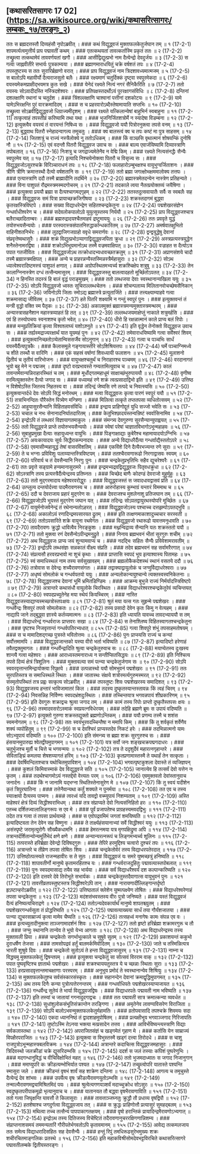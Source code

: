 ## [कथासरितसागरः 17 02] (https://sa.wikisource.org/wiki/कथासरित्सागरः/लम्बकः_१७/तरङ्गः_२)

ततः स ब्रह्मदत्तस्तौ दिव्यहंसौ नृपोऽब्रवीत् । ### कथं विद्युद्ध्वजं मुक्ताफलकेतुर्जघान तम् ॥ १ (17-2-1)
शापमर्त्यत्वमुत्तीर्य प्राप पद्मावतीं कथम् । ### एतत्कथयतां तावत्कर्तास्मि प्रकृतं ततः ॥ २ (17-2-2)
तच्छ्रुत्वा तत्कथामेवं ताववर्णयतां खगौ । ### आसीद्विद्युत्प्रभो नाम दैत्येन्द्रो देवदुर्जयः ॥ ३ (17-2-3)
स गत्वा जाह्नवीतीरे सभार्यः पुत्रकाम्यया । ### ब्रह्माणमाराधयितुं चक्रे वर्षशतं तपः ॥ ४ (17-2-4)
तपस्तुष्टस्य स ततः सुरारिर्ब्रह्मणो वरात् । ### प्राप विद्युद्ध्वजं नाम त्रिदशावध्यमात्मजम् ॥ ५ (17-2-5)
स बालोऽपि महावीर्यो दैत्यराजसुतो बलैः । ### रक्ष्यमाणं चतुर्दिक्कं दृष्ट्वा स्वपुरमेकदा ॥ ६ (17-2-6)
वयस्यमेकमप्राक्षीद्भयमत्र कुतः सखे । ### येनेदं रक्ष्यते नित्यं नगरं सैनिकैरिति ॥ ७ (17-2-7)
ततो वयस्यः सोऽवादीदस्ति नस्त्रिदशेश्वरः । ### प्रतिपक्षस्तदर्थोऽयं पुररक्षागसंविधिः ॥ ८ (17-2-8)
दन्तिनां दशलक्षाणि रथानां च चतुर्दश । ### त्रिंशल्लक्षाणि चाश्वानां पत्तीनां दशकोटयः ॥ ९ (17-2-9)
यामे यामेऽभिरक्षन्ति पुरं वारक्रमादिदम् । ### स च प्रहरवारोऽब्दैस्तेषामायाति सप्तभिः ॥ १० (17-2-10)
तच्छ्रुत्वा सोऽब्रवीद्विद्युद्ध्वजो धिग्राज्यमीदृशम् । ### रक्ष्यते यत्किलान्येषां बाहुभिर्न स्वबाहुना ॥ ११ (17-2-11)
तत्कृत्वाहं तपस्तीव्रं करिष्यामि तथा यथा । ### भुजनिर्जितशत्रोर्मे न स्यादेषा विडम्बना ॥ १२ (17-2-12)
इत्युक्त्वैव वयस्यं तं वारयन्तं निषिध्य सः । ### विद्युद्ध्वजो ययौ पित्रोरनुक्त्वा तपसे वनम् ॥ १३ (17-2-13)
बुद्ध्वाथ पितरौ स्नेहादन्वागत्य तमूचतुः । ### क्व बालस्त्वं क्व च तपः कष्टं मा पुत्र साहसम् ॥ १४ (17-2-14)
जितशत्रुं च राज्यं नस्त्रैलोक्ये नु ततोऽधिकम् । ### किं वाञ्छसि वृथात्मानं शोषयन्किं दुनोषि नौ ॥ १५ (17-2-15)
एवं वदन्तौ पितरौ विद्युद्ध्वज उवाच सः । ### बाल्य एवार्जयिष्यामि दिव्यास्त्राणि तपोबलात् ॥ १६ (17-2-16)
निःशत्रु च जगद्राज्यमेतेनैव न वेद्मि किम् । ### रक्ष्यते नित्यसंनद्धैः सैन्यैः स्वपुरमेव यत् ॥ १७ (17-2-17)
इत्यादि निश्चयेनोक्त्वा पितरौ च विसृज्य सः । ### विद्युद्ध्वजोऽसुरश्चक्रे विरिञ्चाराधनं तपः ॥ १८ (17-2-18)
फलाहारोऽम्बुभक्षश्च वायुभुग्वर्जिताशनः । ### त्रीणि त्रीणि क्रमात्तस्थौ दैत्यो वर्षशतानि सः ॥ १९ (17-2-19)
ततो ब्रह्मा जगत्क्षोभक्षममालोक्य तत्तपः । ### एत्यास्त्राणि ददौ तस्मै ब्राह्मादीनि तदर्थिने ॥ २० (17-2-20)
ब्रह्मास्त्रमेतदन्येन नास्त्रेण प्रतिहन्यते । ### विना पाशुपतं रौद्रमस्त्रमस्मदगोचरम् ॥ २१ (17-2-21)
तदकाले त्वया नैतत्प्रयोक्तव्यं जयैषिणा । ### इत्युक्त्वा प्रययौ ब्रह्मा स दैत्यश्चागमद्गृहम् ॥ २२ (17-2-22)
ततस्तदुत्सवायातैः सर्वैः स स्वबलैः सह । ### विद्युद्ध्वजः समं पित्रा प्रायाच्छक्रजिगीषया ॥ २३ (17-2-23)
शक्रस्तदागमं बुद्ध्वा कृतरक्षस्त्रिविष्टपे । ### सख्या विद्याधरेन्द्रेण सहितश्चन्द्रकेतुना ॥ २४ (17-2-24)
पद्मशेखरसंज्ञेन गन्धर्वाधीश्वरेण च । ### सदेवलोकपालोऽग्रे युयुत्सुस्तस्य निर्ययौ ॥ २५ (17-2-25)
प्राप विद्युद्ध्वजश्चात्र बलैराच्छादिताम्बरः । ### ब्रह्मरुद्रादयश्चैतमाहवं द्रष्टुमाययुः ॥ २६ (17-2-26)
ततः प्रववृते युद्धं तयोरुभयसैन्ययोः । ### परस्परास्त्रसंपातनिरुद्धार्कान्धकारितम् ॥ २७ (17-2-27)
अमर्षवातक्षुभितो वाहिनीशतनिर्भरः । ### लुठद्वाजिगजग्राहो ववृधे समरार्णवः ॥ २८ (17-2-28)
द्वन्द्वयुद्धेषु देवानां संप्रवृत्तेष्वथासुरैः । ### शक्रं विद्युत्प्रभोऽप्यागाद्विद्युद्ध्वजपिता क्रुधा ॥ २९ (17-2-29)
अस्त्रप्रत्यस्त्रयुद्धेन शनैस्तेनामरद्विषा । ### शक्रोऽभिभूयमानोऽथ तस्मै वज्रमवाक्षिपत् ॥ ३० (17-2-30)
वज्राहत स दैत्योऽत्र पपात गतजीवितः । ### विद्युद्ध्वजोऽथ तत्क्रोधादभ्यधावच्छतक्रतुम् ॥ ३१ (17-2-31)
अप्राणसंशये चादौ तस्मै ब्रह्मास्त्रमक्षिपत् । ### अन्ये च प्राहरन्नन्यैस्तस्मिन्नस्त्रैर्महासुराः ॥ ३२ (17-2-32)
सोऽथ ध्यात्वेश्वरादिष्टमस्त्रं पाशुपतं क्षणात् । ### अग्रोपस्थितमभ्यर्च्य शक्रश्चिक्षेप शत्रुषु ॥ ३३ (17-2-33)
तेन कालाग्निनास्त्रेण दग्धं तत्सैन्यमासुरम् । ### विद्युद्ध्वजस्तु बालत्वादहतो मूर्च्छितोऽपतत् ॥ ३४ (17-2-34)
न हिनस्ति तदस्त्रं हि बालं वृद्धं पराङ्मुखम् । ### ततो लब्धजया देवाः स्वस्थानान्यखिला ययुः ॥ ३५ (17-2-35)
सोऽपि विद्युद्ध्वजो ध्वस्तः सुचिराल्लब्धचेतनः । ### शोचन्पलाय्य मिलितानवोचच्छेषसैनिकान् ॥ ३६ (17-2-36)
जयिनोऽपि जिताः स्मोऽद्य ब्रह्मास्त्रे प्रत्युतार्जिते । ### तत्त्यक्ष्याम्याहवे गत्वा शक्रमासाद्य जीवितम् ॥ ३७ (17-2-37)
हते पितरि शक्ष्यामि न गन्तुं स्वपुरं पुनः । ### इत्युक्तवन्तं तं मन्त्री वृद्धो वक्ति स्म पैतृकः ॥ ३८ (17-2-38)
अकालमुक्तं ब्रह्मास्त्रमन्यमुक्तास्त्रमन्थरम् । ### अन्यास्त्रासहनैशान महास्त्रव्याहतं हि तत् ॥ ३९ (17-2-39)
तल्लब्धजयमाक्षेप्तुं नाकाले शत्रुमर्हसि । ### एवं हि तस्योपचयः स्वनाशश्च कृतो भवेत् ॥ ४० (17-2-40)
धीरो हि रक्षन्नात्मानं काले प्राप्य बलं रिपोः । ### मन्युप्रतिक्रियां कृत्वा विश्वश्लाघ्यं यशोऽश्नुते ॥ ४१ (17-2-41)
इति वृद्धेन तेनोक्तो विद्युद्ध्वज उवाच सः । ### तर्ह्यस्मद्राज्यरक्षार्थं यात यूयमहं पुनः ॥ ४२ (17-2-42)
तमेवाराधयिष्यामि गत्वा सर्वेश्वरं शिवम् । ### इत्युक्त्वानिच्छतोऽप्येतान्विससर्जैव सोऽनुगान् ॥ ४३ (17-2-43)
गत्वा च पञ्चभिः सार्धं वयस्यैर्दैत्यपुत्रकैः । ### कैलासमूले गङ्गायास्तीरे सोऽशिश्रियत्तपः ॥ ४४ (17-2-44)
घर्मे पञ्चाग्निमध्ये च शीते तस्थौ स वारिणि । ### एकं सहस्रं वर्षाणां शिवध्यायी फलाशनः ॥ ४५ (17-2-45)
मूलाशनो द्वितीयं च तृतीयं वारिभोजनः । ### वायुभक्षश्चतुर्थं च निराहारश्च पञ्चमम् ॥ ४६ (17-2-46)
वरदानागतं भूयो बहु मेने न पद्मजम् । ### दृष्टो वरप्रभावस्ते गम्यतामित्युवाच च ॥ ४७ (17-2-47)
कालं तावन्तमेवान्यन्निराहारस्थितं च तम् । ### मूर्धोद्गतमहाधूमं साक्षाच्छंभुरुपाययौ ॥ ४८ (17-2-48)
वृणीष्व वरमित्युक्तस्तेन दैत्यो जगाद सः । ### वध्यामहं रणे शक्रं त्वत्प्रसादाद्विभो इति ॥ ४९ (17-2-49)
उत्तिष्ठ न विशेषोऽस्ति जितस्य निहतस्य वा । ### तदिन्द्रं जेष्यसि रणे तत्पदे च निवत्स्यसि ॥ ५० (17-2-50)
इत्युक्त्वान्तर्दधे देवः सोऽपि सिद्धं मनोरथम् । ### मत्वा विद्युद्ध्वजः कृत्वा पारणं स्वपुरं ययौ ॥ ५१ (17-2-51)
तत्राभिनन्दितः पौरैस्तेन पित्र्येण मन्त्रिणा । ### मिलित्वा तत्कृते तप्ततपसा व्यधितोत्सवम् ॥ ५२ (17-2-52)
आहूयासुरसैन्यानि विहिताहवसंविधिः । ### इन्द्राय प्राहिणोद्दूतं युधि सज्जो भवेति सः ॥ ५३ (17-2-53)
चचाल च नभः सेनानादनिर्घातदारितम् । ### केतुभिश्छादयंस्तन्वन्रिष्टं स्वर्वासिनामिव ॥ ५४ (17-2-54)
इन्द्रोऽपि तं लब्धवरं विज्ञायागतमाकुलः । ### संमन्त्र्य देवगुरुणा सुरसैन्यान्युपाह्वयत् ॥ ५५ (17-2-55)
ततो विद्युद्ध्वजे प्राप्ते तयोरुभयसैन्ययोः । ### स्वेषां परेषां चाज्ञातविभागोऽभून्महाहवः ॥ ५६ (17-2-56)
सुबाहुप्रमुखा दैत्याः सहायुध्यन्त वायुभिः । ### पिङ्गाक्षाद्याः कुबेरैश्च महामायादयोऽग्निभिः ॥ ५७ (17-2-57)
अयःकायादयः सूर्यः सिद्धैराकम्पनादयः । ### अन्ये विद्याधरैर्दैत्या गन्धर्वाद्यैस्ततोऽपरे ॥ ५८ (17-2-58)
एवमासीन्महायुद्धं तेषां वासरविंशतिम् । ### एकविंशे दिने दैत्यैरभज्यन्त रणे सुराः ॥ ५९ (17-2-59)
ते च भग्नाः प्रविविशुः पलाय्यान्तस्त्रिविष्टपम् । ### ततश्चैरावणारूढो निरगाद्वासवः स्वयम् ॥ ६० (17-2-60)
परिवार्य च तं देवसैन्यानि निरगुः पुनः । ### चन्द्रकेतुप्रभृतिभिः सहैव द्युचरेश्वरैः ॥ ६१ (17-2-61)
ततः प्रवृत्ते सङ्ग्रामे हन्यमानासुरामरे । ### इन्द्रमभ्यद्रवद्विद्युद्ध्वजः पितृवधक्रुधा ॥ ६२ (17-2-62)
सोऽस्त्राणि तस्य प्रत्यस्त्रैर्दैत्येन्द्रस्य प्रतिघ्नतः । ### चिच्छेद बाणैः कोदण्डं देवराजो मुहुर्मुहुः ॥ ६३ (17-2-63)
ततो मुद्गरमादाय महेश्वरवरोद्धुरः । ### विद्युद्ध्वजस्तं स जवादधावद्वासवं प्रति ॥ ६४ (17-2-64)
उत्प्लुत्य दन्तयोर्दत्त्वा पादमैरावणस्य च । ### आरुरोहास्य कुम्भाग्रं यन्तारं विममाथ च ॥ ६५ (17-2-65)
ददौ च देवराजाय प्रहारं मुद्गरेण सः । ### देवराजश्च मुशलेनाशु प्रतिजघान तम् ॥ ६६ (17-2-66)
विद्युद्ध्वजोऽपि भूयस्तं मुद्गरेण जघान यत् । ### तदिन्द्रः सोऽपतद्वायुरथस्योपरि मूर्च्छितः ॥ ६७ (17-2-67)
वायुर्मनोजवेनेन्द्रं तं रथेनान्यतोऽहरत् । ### विद्युद्ध्वजोऽस्य पश्चाच्च दत्तझम्पोऽपतद्भुवि ॥ ६८ (17-2-68)
अकालोऽयं रणादिन्द्रमपसारयत द्रुतम् । ### इति तत्क्षणमाकाशादुच्चचार सरस्वती ॥ ६९ (17-2-69)
ततोऽपसारिते शक्रे वायुना रथवेगतः । ### विद्युद्ध्वजो रथारूढो यावत्तमनुधावति ॥ ७० (17-2-70)
तावदैरावणः क्रुद्धो धावित्वैव निरङ्कुशः । ### मथ्नन्विद्राव्य सैन्यानि यतः शक्रस्ततो ययौ ॥ ७१ (17-2-71)
ततो मुक्त्वा रणं देवसैन्येऽपीन्द्रमनुद्रुते । ### निनाय ब्रह्मभवनं भीतां सुरगुरुः शचीम् ॥ ७२ (17-2-72)
अथ विद्युद्ध्वजः प्राप्य जयं शून्यामवाप्य च । ### नदद्भिः सहितः सैन्यैः प्रविवेशामरावतीम् ॥ ७३ (17-2-73)
इन्द्रोऽपि लब्धसंज्ञः सन्नकालं वीक्ष्य संप्रति । ### तदेव ब्रह्मभवनं सह सर्वामरैरगात् ॥ ७४ (17-2-74)
संप्रत्यसौ हरवरप्रभावो मा शुचं कृथाः । ### प्राप्तासि स्वपदं भूय इत्याश्वास्य पितामहः ॥ ७५ (17-2-75)
स्वं समाधिस्थलं नाम तस्य सर्वसुखावहम् । ### ब्रह्मलोकैकदेशस्थं स्थानं वसतये ददौ ॥ ७६ (17-2-76)
तत्रोवास स देवेन्द्रः शच्यैरावणसंगतः । ### तद्वाक्याद्वायुलोकं च जग्मुर्विद्याधरेश्वराः ॥ ७७ (17-2-77)
अधृष्यं सोमलोकं च गन्धर्वपतयो ययुः । ### अन्यलोकान्ययुश्चान्ये त्यक्तस्वस्वनिकेतनाः ॥ ७८ (17-2-78)
विद्युद्ध्वजश्च देवानां भूमिं भ्रमितडिण्डिमः । ### आक्रम्य बुभुजे राज्यं निर्मर्यादस्त्रिविष्टपे ॥ ७९ (17-2-79)
अत्रान्तरे कथासंधौ वायुलोके चिरस्थितः । ### विद्याधरेश्वरश्चन्द्रकेतुरेवं व्यचिन्तयत् ॥ ८० (17-2-80)
स्वपदप्रच्युतेनेह मया स्थेयं कियच्चिरम् । ### नास्ति विद्युद्ध्वजस्याद्याप्यस्मच्छत्रोस्तपःक्षयः ॥ ८१ (17-2-81)
श्रुतं मया यत्स गतः सुहृन्मे पद्मशेखरः । ### गन्धर्वेन्द्रः शिवपुरं तपसे सोमलोकतः ॥ ८२ (17-2-82)
तस्य प्रसादो देवेन कृतः किमु न वेत्यहम् । ### नाद्यापि जाने तद्बुद्ध्वा ज्ञास्ये कर्तव्यमात्मनः ॥ ८३ (17-2-83)
इति ध्यायति यावच्च तावदभ्याययौ स तम् । ### विद्याधरेन्द्रं गन्धर्वराजः प्राप्तवरः सखा ॥ ८४ (17-2-84)
स तेनाश्लिष्य विहितस्वागतश्चन्द्रकेतुना । ### पृष्टश्च निजवृत्तान्तं गन्धर्वपतिरभ्यधात् ॥ ८५५ (17-2-85)
गत्वा शिवपुरे शंभुं तपसाहमतोषयम् । ### स च मामादिशद्गच्छ पुत्रस्ते भवितोत्तमः ॥ ८६ (17-2-86)
पुनः प्राप्स्यसि राज्यं च कन्यां सर्वोत्तमामपि । ### विद्युद्ध्वजान्तको यस्या वीरो भर्ता भविष्यति ॥ ८७ (17-2-87)
इत्यादिष्टो हरेणाहं तवैतद्वक्तुमागतः । ### गन्धर्वेन्द्रादिति श्रुत्वा चन्द्रकेतुरुवाच सः ॥ ८८ (17-2-88)
मयाप्येतस्य दुःखस्य शान्त्यै गत्वा महेश्वरः । ### आराध्यस्तमनाराध्य न सन्तीप्सितसिद्धयः ॥ ८९ (17-2-89)
इति निश्चित्य तपसे दिव्यं क्षेत्रं त्रिशूलिनः । ### मुक्तावल्या समं पत्न्या चन्द्रकेतुर्जगाम सः ॥ ९० (17-2-90)
सोऽपि स्ववरवृत्तान्तमिन्द्रायोक्त्वा रिपुक्षये । ### उत्पन्नास्थो ययौ सोमभुवनं पद्मशेखरः ॥ ९१ (17-2-91)
ततः सुरपतिस्तत्र स समाधिस्थले स्थितः । ### जातास्थः संक्षये शत्रोरमर्त्यगुरुमस्मरत् ॥ ९२ (17-2-92)
संस्मृतोपस्थितं तत्र प्रह्वः सत्कृत्य सोऽब्रवीत् । ### तपस्तुष्टः शिवः पद्मशेखरस्य समादिशत् ॥ ९३ (17-2-93)
विद्युद्ध्वजस्य हन्तारं भाविजामातरं किल । ### तदस्य दुष्कृतस्यान्तस्तावन्नः किं त्वहं चिरम् ॥ ९४ (17-2-94)
निवसन्निह निर्विण्णः स्वपदभ्रंशदुःस्थितः । ### तच्चिन्तयात्र भगवन्नपायं शीघ्रकारिणम् ॥ ९५ (17-2-95)
इति देवगुरुः शक्राद्वचः श्रुत्वा जगाद तम् । ### कामं तस्य रिपोः प्राप्तो दुष्कृतैस्तपसः क्षयः ॥ ९६ (17-2-96)
तस्मादवसरोऽस्माकं स्वप्रयत्नविधेरयम् । ### तदेहि ब्रह्मणे ब्रूमः स उपायं वदिष्यति ॥ ९७ (17-2-97)
इत्युक्तो गुरुणा शक्रस्तद्युक्तो ब्रह्मणोऽन्तिकम् । ### ययौ प्रणम्य तस्मै च शशंस स्वमनोगतम् ॥ ९८ (17-2-98)
ततः स्वयंभूरवदच्चिन्तैषा न ममापि किम् । ### किं तु शर्वकृतं शर्वेणैव शक्यं व्यपोहितुम् ॥ ९९ (17-2-99)
स च देवश्चिरं प्राप्यस्तदेव निकटं हरेः । ### तदभिन्नात्मनो यामः सोऽभ्युपायं वदिष्यति ॥ १०० (17-2-100)
इति संमन्त्र्य स ब्रह्मा शक्रः सुरगुरुश्च सः । ### हंसयानमुपारुह्य श्वेतद्वीपमुपागमन् ॥ १०१ (17-2-101)
यत्र सर्वो जनः शङ्खचक्रपद्मगदाधरः । ### चतुर्भुजश्च मूर्तौ च चित्ते च भगवन्मयः ॥ १०२ (17-2-102)
तत्र ते ददृशुर्देवं महारत्नगृहान्तरे । ### सेविताङ्घ्रिं कमलया शेषशय्यागतं हरिम् ॥ १०३ (17-2-103)
कृतप्रणामास्तस्मै ते यथार्हं तेन सत्कृताः । ### देवर्षिवन्दिताश्चात्र यथोचितमुपाविशन् ॥ १०४ (17-2-104)
भगवत्पृष्टकुशला देवास्ते तं व्यजिज्ञपन् । ### कुशलं किमिवास्माकं देव विद्युद्ध्वजे सति ॥ १०५ (17-2-105)
जानात्येव हि तत्सर्वं देवो यत्तेन नः कृतम् । ### तदर्थश्चागमोऽयं नस्तद्देवो वेत्त्यतः परम् ॥ १०६ (17-2-106)
एवमुक्तवतो देवांस्तानुवाच जनार्दनः । ### किं न जानामि यद्भग्ना स्थितिस्तेनासुरेण मे ॥ १०७ (17-2-107)
किं तु स्वयं यदीशेन कृतं त्रिपुरघातिना । ### तत्तेनैवान्यथा कर्तुं शक्यते न पुनर्मया ॥ १०८ (17-2-108)
तत एव च तस्य स्यात्क्षयो दैत्यस्य पाप्मनः । ### त्वरध्वं यदि तावद्वो वच्म्युपायं निशम्यताम् ॥ १०९ (17-2-109)
अस्ति माहेश्वरं क्षेत्रं दिव्यं सिद्धीश्वराभिधम् । ### तत्र संप्राप्यते देवो नित्यसंनिहितो हरः ॥ ११० (17-2-110)
एतच्च दर्शितज्वालालिङ्गरूपः स एव मे । ### पूर्वं प्रजापतेश्च प्राग्रहस्यमवदद्विभुः ॥ १११ (17-2-111)
तदेत तत्र गत्वा तं तपसा प्रार्थयामहे । ### स एवोपद्रवमिमं जगतां शमयिष्यति ॥ ११२ (17-2-112)
इत्यादिष्टवता तेन देवेन सह विष्णुना । ### ते तार्क्ष्यहंसयानाभ्यां सर्वे सिद्धीश्वरं ययुः ॥ ११३ (17-2-113)
असंस्पृष्टे जरामृत्युरोगैः सौख्यैकधामनि । ### हेमरत्नमया यत्र मृगपक्षिद्रुमा अपि ॥ ११४ (17-2-114)
तत्रान्तर्दर्शितान्योन्यमूर्तिभेदं क्षणे क्षणे । ### अन्यान्यरत्नरूपं च लिङ्गमभ्यर्च्य शूलिनः ॥ ११५ (17-2-115)
तत्परास्ते हरिर्ब्रह्मा देवेन्द्रो दिविषद्गुरुः । ### तेपिरे हरमुद्दिश्य चत्वारो दुश्चरं तपः ॥ ११६ (17-2-116)
अत्रान्तरे च तीव्रेण तपसा तोषितः शिवः । ### चन्द्रकेतोर्वरं तस्य विद्याधरपतेरदात् ॥ ११७ (17-2-117)
उत्तिष्ठोत्पत्स्यते राजन्महावीरः स ते सुतः । ### विद्युद्ध्वजं यः समरे युष्मच्छत्रुं हनिष्यति ॥ ११८ (17-2-118)
शापावतीर्णो मानुष्ये कृतामरहितश्च यः । ### गन्धर्वराजदुहितुः पद्मावत्यास्तपोबलात् ॥ ११९ (17-2-119)
पुनः स्वपदमासाद्य तयैव सह भार्यया । ### सर्वं विद्याधरैश्वर्यं दश कल्पान्करिष्यति ॥ १२० (17-2-120)
इति दत्तवरे देवे तिरोभूते सभार्यकः । ### चन्द्रकेतुस्तदैवागात्स वायुभुवनं पुनः ॥ १२१ (17-2-121)
तावत्तीव्रतपस्तुष्टस्तत्र सिद्धीश्वरेऽपि तान् । ### नारायणादींल्लिङ्गान्तर्दृष्टो हृऽष्टान्हरोऽब्रवीत् ॥ १२२ (17-2-122)
उत्तिष्ठतालं क्लेशेन युष्मत्पक्ष्येण तोषितः । ### विद्याधरेश्वरेणाहं तपसा चन्द्रकेतुना ॥ १२३ (17-2-123)
मदंशसंभवस्तस्य वीरः पुत्रो जनिष्यते । ### यस्तं विद्युद्ध्वजं दैत्यं हनिष्यत्यचिराद्रणे ॥ १२४ (17-2-124)
ततोऽन्यदेवकार्यार्थं मानुष्ये शापतश्च्युतम् । ### पद्मशेखरगन्धर्वसुता तं प्रोद्धरिष्यति ॥ १२५ (17-2-125)
पद्मावत्याख्यया सार्धं तया गौर्यंशजातया । ### पत्न्या द्युचरसाम्राज्यं कृत्वा मामेव चैष्यति ॥ १२६ (17-2-126)
तत्सहध्वं मनागेषः कामः संपन्न एव वः । ### इत्यच्युतादीनुक्त्वा ताञ्जगामादर्शनं शिवः ॥ १२७ (17-2-127)
ततो हृष्टो हरिर्ब्रह्मा शक्रामरगुरू च तौ । ### जग्मुः स्थानानि तान्येव ते भूयो येभ्य आगताः ॥ १२८ (17-2-128)
अथ विद्याधरेन्द्रस्य तस्य मुक्तावली प्रिया । ### चन्द्रकेतोः सगर्भाभूत्काले च सुषुवे सुतम् ॥ १२९ (17-2-129)
प्रकाशयन्तं ककुभो दुराधर्षेण तेजसा । ### तामसोपद्रवं हर्तुं बालमर्कमिवोदितम् ॥ १३० (17-2-130)
जाते च तस्मिन्नित्यत्र भारती शुश्रुवे दिवः । ### चन्द्रकेतो सुतोऽयं ते हन्ता विद्युद्ध्वजासुरम् ॥ १३१ (17-2-131)
नाम्ना च विद्ध्यमु मुक्तफलकेतुं द्विषन्तपम् । ### इत्युक्त्वा चन्द्रकेतुं सा सोत्सवं विरराम वाक् ॥ १३२ (17-2-132)
पपात पुष्पवृष्टिश्च ज्ञातार्थः पद्मशेखरः । ### शक्रश्चाययतुस्तत्र ये च च्छन्नाः स्थिताः सुराः ॥ १३३ (17-2-133)
हरप्रसादवृत्तान्तमाचक्षाणाः परस्परम् । ### अनुभूय प्रमोदं ते स्वस्थानान्येव शिश्रियुः ॥ १३४ (17-2-134)
स मुक्ताफलकेतुश्च सर्वसंस्कारसंस्कृतः । ### सहानन्देन देवानां क्रमाद्वृद्धिमुपागमत् ॥ १३५ (17-2-135)
अथ तस्य दिनैः कन्या पुत्रोत्पत्तेरनन्तरम् । ### गन्धर्वाधिपतेः पद्मशेखरस्याप्यजायत ॥ १३६ (17-2-136)
गन्धर्वेन्द्र सुतेयं ते भार्या विद्युद्ध्वजद्विषः । ### विद्याधरपतेः पद्मावती नाम भविष्यति ॥ १३७ (17-2-137)
इति तस्यां च जातायां गगनादुदगाद्वचः । ### ततः पद्मावती सात्र क्रमात्कन्या व्यवर्धत ॥ १३८ (17-2-138)
सुधांशुलोकसंभूतिसंक्रान्तेन तरङ्गिणा । ### अमृतेनेव लावण्यविसरेण विराजिता ॥ १३९ (17-2-139)
सोऽपि बालोऽभवन्मुक्ताफलकेतुर्महामतिः । ### व्रतोपवासादि तपश्चक्रे शिवमयः सदा ॥ १४० (17-2-140)
एकदा ध्याननिष्ठं तं द्वादशाहमुपोषितम् । ### प्रत्यक्षीभूय भगवाञ्जगाद गिरिजापतिः ॥ १४१ (17-2-141)
तुष्टोऽस्मि तेऽनया भक्त्या मत्प्रसादेन तत्तव । ### आविर्भविष्यन्त्यस्त्राणि विद्याः सर्वकलास्तथा ॥ १४२ (17-2-142)
अपराजितसंज्ञं च खड्गमेतं गृहाण मे । ### कर्तासि येन साम्राज्यं विपक्षैरपराजितः ॥ १४३ (17-2-143)
इत्युक्त्वा स विभुस्तस्मै खड्गं दत्त्वा तिरोदधे । ### स चाशु राजपुत्रोऽभून्महास्त्रबलविक्रमः ॥ १४४ (17-2-144)
अत्रान्तरे कदाचित्स विद्युद्ध्वजमहासुरः । ### त्रिदिवस्थो जलक्रीडां चक्रे द्युसरिदम्भसि ॥ १४५ (17-2-145)
ददर्श स जलं तस्याः कपिशं पुष्परेणुभिः । ### मदगन्धानुविद्धं च वीचिविक्षोभितं महत् ॥ १४६ (17-2-146)
ततो भुजमदाध्मातः स जगाद निजानुगान् । ### ममाप्युपरि कः क्रीडत्यम्भोभिर्यात पश्यत ॥ १४७ (17-2-147)
तच्छ्रुत्वोपरि यातास्ते पश्यन्ति स्मासुरा जले । ### क्रीडन्तं वृषभं शार्वं सह शाक्रेण दन्तिना ॥ १४८ (17-2-148)
आगत्य च तमूचुस्ते दैत्येन्द्रं देव शांभवः । ### उपर्येत्य वृषः क्रीडत्यैरावणयुतोऽम्भसि ॥ १४९ (17-2-149)
तन्माल्यैरावणमद्व्यामिश्रितमिदं पयः । ### श्रुत्वेत्यगणयञ्शर्वं मदाच्चुक्रोध सोऽसुरः ॥ १५० (17-2-150)
स्वदुष्कृतपरीपाकमूढो भृत्यानुवाच च । ### यातानयत तौ बद्ध्वा वृषभैरावणाविति ॥ १५१ (17-2-151)
ततो गत्वा जिघृक्षन्ति यावत्तौ ते किलासुराः । ### तावत्ताञ्जघ्नतुः क्रुद्धौ तौ प्रधाव्य वृषद्विपौ ॥ १५२ (17-2-152)
हतशेषाश्च जगदुर्गत्वा विद्युद्ध्वजाय तत् । ### स क्रुद्धः प्राहिणोत्तौ प्रत्यासुरं सुमहद्बलम् ॥ १५३ (17-2-153)
मथित्वा तच्च तत्सैन्यं पापपाकागतक्षयम् । ### वृषो हरान्तिकं प्रायादिन्द्रमैरावणोऽभ्यगात् ॥ १५४ (17-2-154)
इन्द्रोऽथ तस्य दितिजस्य विचेष्टितं तदैरावणानुचररक्षिगणान्निशम्य । ### संप्राप्तनाशसमयं तममन्यतारिं गौरीपतेर्भगवतोऽपि कृतावमानम् ॥ १५५ (17-2-155)
आवेद्य तत्कमलजाय ततः समेत्य विद्याधरादिसहितः सह देवसैन्यैः । ### हन्तुं रिपुं तमधिरूढसुरेभमुख्यः शक्रः शचीरचितमाङ्गलिकः प्रतस्थे ॥ १५६ (17-2-156)
इति महाकविश्रीसोमदेवभट्टविरचिते कथासरित्सागरे पद्मावतीलम्बके द्वितीयस्तरङ्गः । 